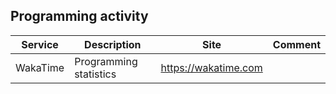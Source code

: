 ## Programming activity

| Service | Description | Site | Comment |
| --- | --- | --- | --- |
| WakaTime | Programming statistics | https://wakatime.com |

